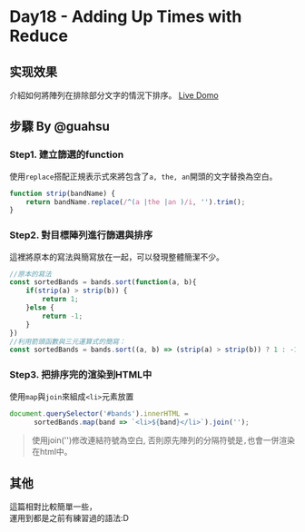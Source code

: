 # Day18 - Adding Up Times with Reduce

## 实现效果
介紹如何將陣列在排除部分文字的情況下排序。
[Live Domo](http://htmlpreview.github.io/?https://github.com/Observer-L/JavaScript30/blob/master/18%20-%20Adding%20Up%20Times%20with%20Reduce/index.html)  

## **步驟** By @guahsu
### Step1. 建立篩選的function
使用`replace`搭配正規表示式來將包含了`a, the, an`開頭的文字替換為空白。
```javascript
function strip(bandName) {
    return bandName.replace(/^(a |the |an )/i, '').trim();
}
```

### Step2. 對目標陣列進行篩選與排序
這裡將原本的寫法與簡寫放在一起，可以發現整體簡潔不少。
```javascript
//原本的寫法
const sortedBands = bands.sort(function(a, b){
    if(strip(a) > strip(b)) {
        return 1;
    }else {
        return -1;
    }
})
//利用箭頭函數與三元運算式的簡寫：
const sortedBands = bands.sort((a, b) => (strip(a) > strip(b)) ? 1 : -1);
```

### Step3. 把排序完的渲染到HTML中
使用`map`與`join`來組成`<li>`元素放置
```javascript
document.querySelector('#bands').innerHTML = 
      sortedBands.map(band => `<li>${band}</li>`).join('');
```
>使用join('')修改連結符號為空白, 否則原先陣列的分隔符號是`,`也會一併渲染在html中。

## 其他
這篇相對比較簡單一些，  
運用到都是之前有練習過的語法:D
